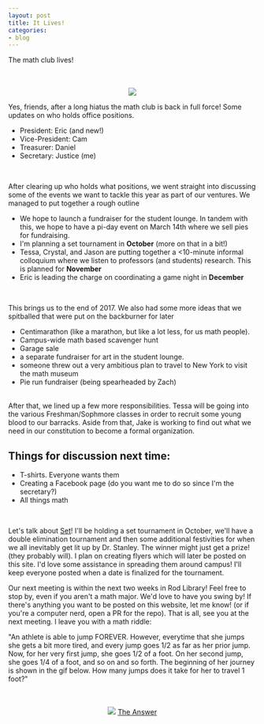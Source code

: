 ```yaml
---
layout: post
title: It Lives!
categories:
- blog
---
```


The math club lives!

<p align="center">
  <br><br>
  <img src="https://media.giphy.com/media/11RwocOdukxqN2/giphy.gif">
</p>

Yes, friends, after a long hiatus the math club is back in full force! Some updates on who holds office positions.
- President:	Eric (and new!)
- Vice-President:	Cam
- Treasurer:	Daniel
- Secretary:	Justice (me)

[comment]: <> (NewLines)
<br />

After clearing up who holds what positions, we went straight into discussing some of the events we want to tackle this year as part of our ventures. We managed to put together a rough outline
- We hope to launch a fundraiser for the student lounge. In tandem with this, we hope to have a pi-day event on March 14th where we sell pies for fundraising.
- I'm planning a set tournament in **October** (more on that in a bit!)
- Tessa, Crystal, and Jason are putting together a <10-minute informal colloquium where we listen to professors (and students) research. This is planned for **November**
- Eric is leading the charge on coordinating a game night in **December**

[comment]: <> (NewLines)
<br />

This brings us to the end of 2017. We also had some more ideas that we spitballed that were put on the backburner for later
- Centimarathon (like a marathon, but like a lot less, for us math people).
- Campus-wide math based scavenger hunt
- Garage sale
- a separate fundraiser for art in the student lounge.
- someone threw out a very ambitious plan to travel to New York to visit the math museum
- Pie run fundraiser (being spearheaded by Zach)

[comment]: <> (NewLines)
<br />
After that, we lined up a few more responsibilities. Tessa will be going into the various Freshman/Sophmore classes in order to recruit some young blood to our barracks. Aside from that, Jake
is working to find out what we need in our constitution to become a formal organization.

## Things for discussion next time:
- T-shirts. Everyone wants them
- Creating a Facebook page (do you want me to do so since I'm the secretary?)
- All things math

[comment]: <> (NewLines)
<br />

Let's talk about [Set](https://en.wikipedia.org/wiki/Set_(game))! I'll be holding a set tournament in October, we'll have a double elimination tournament and then some additional festivities for when we all inevitably get lit up by Dr. Stanley.
The winner might just get a prize! (they probably will). I plan on creating flyers which will later be posted on this site. I'd love some assistance in spreading them around campus! I'll keep everyone 
posted when a date is finalized for the tournament.

Our next meeting is within the next two weeks in Rod Library! Feel free to stop by, even if you aren't a math major. We'd love to have you swing by! If there's anything you want to be posted on this website,
let me know! (or if you're a computer nerd, open a PR for the repo). That is all, see you at the next meeting. I leave you with a math riddle:

"An athlete is able to jump FOREVER. However, everytime that she jumps she gets a bit more tired, and every jump goes 1/2 as far as her prior jump. Now, for her very first jump, she goes 1/2 of a foot.
On her second jump, she goes 1/4 of a foot, and so on and so forth. The beginning of her journey is shown in the gif below. How many jumps does it take for her to travel 1 foot?"

<p align="center">
  <br><br>
  <img src="http://www.mathwarehouse.com/animated-gifs/images/Zenos-paradox-dichotomy-animation.gif">
  <a href="http://www.mathwarehouse.com/riddles/math-riddles.php#halfjumper"> The Answer</a>
</p>
